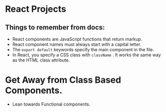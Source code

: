 # React Projects



## Things to remember from docs:
- React components are JavaScript functions that return markup.
- React component names must always start with a capital letter.
- The <code>export default</code> keywords specify the main component in the file.
- In React, you specify a CSS class with <code>className</code> . It works the same way as the HTML class attribute.


# Get Away from Class Based Components.
- Lean towards Functional components.
